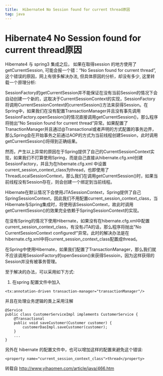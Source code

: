 ```yaml
---
title:  Hibernate4 No Session found for current thread原因
tag: java
---
```

<!-- toc -->
#  Hibernate4 No Session found for current thread原因

Hibernate4 与 spring3 集成之后， 如果在取得session 的地方使用了getCurrentSession, 可能会报一个错：“No Session found for current thread”, 这个错误的原因，网上有很多解决办法, 但具体原因的分析，却没有多少, 这里转载一个原理分析:

SessionFactory的getCurrentSession并不能保证在没有当前Session的情况下会自动创建一个新的，这取决于CurrentSessionContext的实现，SessionFactory将调用CurrentSessionContext的currentSession()方法来获得Session。在Spring中，如果我们在没有配置TransactionManager并且没有事先调用SessionFactory.openSession()的情况直接调用getCurrentSession()，那么程序将抛出“No Session found for current thread”异常。如果配置了TranactionManager并且通过@Transactional或者声明的方式配置的事务边界，那么Spring会在开始事务之前通过AOP的方式为当前线程创建Session，此时调用getCurrentSession()将得到正确结果。

然而，产生以上异常的原因在于Spring提供了自己的CurrentSessionContext实现，如果我们不打算使用Spring，而是自己直接从hibernate.cfg.xml创建SessionFactory，并且为在hibernate.cfg.xml
中设置current_session_context_class为thread，也即使用了ThreadLocalSessionContext，那么我们在调用getCurrentSession()时，如果当前线程没有Session存在，则会创建一个绑定到当前线程。

Hibernate在默认情况下会使用JTASessionContext，Spring提供了自己SpringSessionContext，因此我们不用配置current_session_context_class，当Hibernate与Spring集成时，将使用该SessionContext，故此时调用getCurrentSession()的效果完全依赖于SpringSessionContext的实现。

在没有Spring的情况下使用Hibernate，如果没有在hibernate.cfg.xml中配置current_session_context_class，有没有JTA的话，那么程序将抛出"No CurrentSessionContext configured!"异常。此时的解决办法是在hibernate.cfg.xml中将current_session_context_class配置成thread。

在Spring中使用Hibernate，如果我们配置了TransactionManager，那么我们就不应该调用SessionFactory的openSession()来获得Sessioin，因为这样获得的Session并没有被事务管理。

至于解决的办法，可以采用如下方式:
1.  在spring 配置文件中加入

```
<tx:annotation-driven transaction-manager="transactionManager"/>
```

并且在处理业务逻辑的类上采用注解
```
@Service
public class CustomerServiceImpl implements CustomerService {  
    @Transactional
    public void saveCustomer(Customer customer) {
        customerDaoImpl.saveCustomer(customer);
    }
    ...
}
```

另外在 hibernate 的配置文件中，也可以增加这样的配置来避免这个错误:

```
<property name="current_session_context_class">thread</property>
```

转载自
http://www.yihaomen.com/article/java/466.htm


